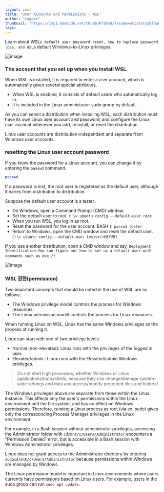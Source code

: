 ```yaml
---
layout: post
title: "User Accounts and Permissions - WSL"
author: "Logger"
thumbnail: "https://img1.daumcdn.net/thumb/R750x0/?scode=mtistory2&fname=https%3A%2F%2Ft1.daumcdn.net%2Fcfile%2Ftistory%2F992CAD455A88FBA41E"
tags: 
---
```



Learn about WSL`s default user password reset, how to replace password loss, and WSL`s default Windows-to-Linux privileges.

![image](https://t1.daumcdn.net/cfile/tistory/992CAD455A88FBA41E)

### The account that you set up when you install WSL.

When WSL is installed, it is required to enter a user account, which is automatically given several special attributes.

- When WSL is enabled, it consists of default users who automatically log in.
- It is included in the Linux administrator sudo group by default.

As you can select a distribution when installing WSL, each distribution must have its own Linux user account and password, and configure the Linux user account whenever you add, reinstall, or reset the distribution.

Linux user accounts are distribution-independent and separate from Windows user accounts.

### resetting the Linux user account password

If you know the password for a Linux account, you can change it by entering the `passwd` command.

```bash
passwd
```

If a password is lost, the root user is registered as the default user, although it varies from distribution to distribution.

Suppose the default user account is a tester.

- On Windows, open a Command Prompt (CMD) window.
- Set the default user to root.
`c:\> ubuntu config --default-user root`
- When you run WSL, you log in as root.
- Reset the password for the user account.
BASH
`$ passwd tester`
- Return to Windows, open the CMD window and reset the default user.
`C:\> ubuntu config --default-user tester(사용자명)`

If you use another distribution, open a CMD window and say, `Deployment Identification.You can figure out how to set up a default user with commands such as exe /?`.

![image](https://t1.daumcdn.net/cfile/tistory/994109375A86C28F01)

### WSL 권한(permission)

Two important concepts that should be noted in the use of WSL are as follows:

- The Windows privilege model controls the process for Windows resources.
- The Linux permission model controls the process for Linux resources.

When running Linux on WSL, Linux has the same Windows privileges as the process of running it.

Linux can start with one of two privilege levels:

- Normal (non-elevated): Linux runs with the privileges of the logged in user.
- Elevated/admin : Linux runs with the Elevated/admin Windows privileges.

> Do not start high processes, whether Windows or Linux applications/tools/shells, because they can change/damage system-wide settings and data and access/modify protected files and folders!

The Windows privileges above are separate from those within the Linux instance. This affects only the user`s permissions within the Linux environment and the file system, and has no effect on Windows permissions. Therefore, running a Linux process as root (via ex. sudo) gives only the corresponding Process Manager privileges in the Linux environment.

For example, in a Bash session without administrator privileges, accessing the Administrator folder with `cd/mnt/c/Users/Administrator` encounters a "Permission Denied" error, but is accessible in a Bash session with Windows Administrator privileges.

Linux does not grant access to the Administrator directory by entering `sudocd/mnt/c/Users/Administrator` because permissions within Windows are managed by Windows.

The Linux permission model is important in Linux environments where users currently have permissions based on Linux users. For example, users in the sudo group can run `sudo apt update`.